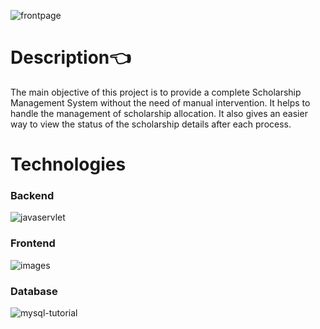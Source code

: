 ![frontpage ](https://github.com/JenishdaSelvasingh/webdevelopment/assets/136103328/d0949add-4f20-46fe-ab14-7ca90e982272)
# Description👈<br>
The main objective of this project is to provide a complete Scholarship Management System without the need of manual intervention. It helps to handle the management of scholarship allocation. It also gives an easier way to view the status of the scholarship details after each process.

# Technologies <br>
### Backend <br>
![javaservlet](https://github.com/JenishdaSelvasingh/webdevelopment/assets/136103328/9c1c150c-5b59-40f0-b431-c3cc24274e2a)

### Frontend <br>
![images](https://github.com/JenishdaSelvasingh/webdevelopment/assets/136103328/82d0faf3-6d2f-4f04-abf1-37e65c2c6030)

### Database <br>
![mysql-tutorial](https://github.com/JenishdaSelvasingh/webdevelopment/assets/136103328/999e2494-5940-4c6c-b66a-435b96174703)
